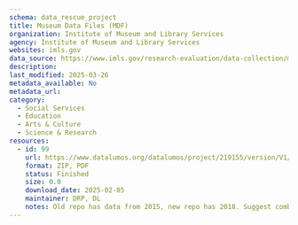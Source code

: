 ```yaml
---
schema: data_rescue_project 
title: Museum Data Files (MDF)
organization: Institute of Museum and Library Services
agency: Institute of Museum and Library Services
websites: imls.gov
data_source: https://www.imls.gov/research-evaluation/data-collection/museum-data-files
description: 
last_modified: 2025-03-26
metadata_available: No
metadata_url: 
category:
  - Social Services 
  - Education 
  - Arts & Culture 
  - Science & Research 
resources:
  - id: 99
    url: https://www.datalumos.org/datalumos/project/219155/version/V1/view
    format: ZIP, PDF
    status: Finished
    size: 0.0
    download_date: 2025-02-05
    maintainer: DRP, DL
    notes: Old repo has data from 2015, new repo has 2018. Suggest combine old with new
---
```

